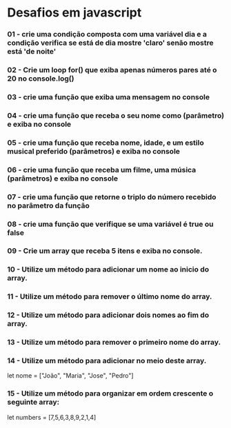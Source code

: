 # Desafios em javascript
### 01 - crie uma condição composta com uma variável dia e a condição verifica se está de dia mostre 'claro' senão mostre está 'de noite'

### 02 - Crie um loop for() que exiba apenas números pares até o 20 no console.log()

### 03 - crie uma função que exiba uma mensagem no console

### 04 - crie uma função que receba o seu nome como (parâmetro) e exiba no console

### 05 - crie uma função que receba nome, idade, e um estilo musical preferido (parâmetros) e exiba no console

### 06 - crie uma função que receba um filme, uma música (parâmetros) e exiba no console

### 07 - crie uma função que retorne o triplo do número recebido no parâmetro da função

### 08 - crie uma função que  verifique se uma  variável é true ou false

### 09 - Crie um array que receba 5 itens e exiba no console.

### 10 - Utilize um método para adicionar um nome ao inicio do array.

### 11 - Utilize um método para remover o último nome do array.

### 12 - Utilize um método para adicionar dois nomes ao fim do array.

### 13 - Utilize um método para remover o primeiro nome do array.

### 14 - Utilize um método para adicionar no meio deste array.
let nome = ["João",  "Maria",  "Jose",  "Pedro"]

### 15 - Utilize um método para organizar em ordem crescente o seguinte array:
 let numbers = [7,5,6,3,8,9,2,1,4]

